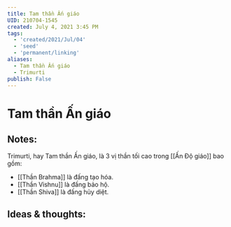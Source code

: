 ```yaml
---
title: Tam thần Ấn giáo
UID: 210704-1545
created: July 4, 2021 3:45 PM
tags:
  - 'created/2021/Jul/04'
  - 'seed'
  - 'permanent/linking'
aliases:
  - Tam thần Ấn giáo
  - Trimurti
publish: False
---
```

# Tam thần Ấn giáo

## Notes:
Trimurti, hay Tam thần Ấn giáo, là 3 vị thần tối cao trong [[Ấn Độ giáo]] bao gồm:

- [[Thần Brahma]] là đấng tạo hóa.
- [[Thần Vishnu]] là đấng bảo hộ.
- [[Thần Shiva]] là đấng hủy diệt.

## Ideas & thoughts:
